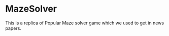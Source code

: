 # MazeSolver
This is a replica of Popular Maze solver game which we used to get in news papers.


[logo]: https://github.com/shaksham08/MazeSolver/blob/master/test.gif 
